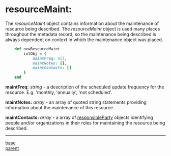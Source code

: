 # resourceMaint:

The *resourceMaint* object contains information about the maintenance of resource being described.  The *resourceMaint* object is used many places throughout the metadata record, so the maintenance being described is always dependent on context in which the maintenance object was placed.

````ruby
    def newResourceMaint
        intObj = {
            maintFreq: nil,
            maintNotes: [],
            maintContacts: []
        }
    end
````

__maintFreq:__ *string* - a description of the scheduled update frequency for the resource.  E.g. 'monthly, 'annually', 'not scheduled'.

__maintNotes:__ *array* - an array of quoted string statements providing information about the maintenance of this resource.

__maintContacts:__ *array* - a array of [responsibleParty](../mdtranslator/responsibleParty.md) objects identifying people and/or organizations in their roles for maintaining the resource being described.


---
[base](../mdtranslator/internal_object.md) <br>
<a href="#" onclick="history.go(-1)">parent</a>
